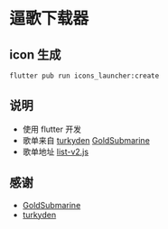 # 逼歌下载器

## icon 生成

```
flutter pub run icons_launcher:create
```

## 说明

- 使用 flutter 开发
- 歌单来自 [turkyden](https://github.com/turkyden/lizhi.git) [GoldSubmarine](https://github.com/GoldSubmarine/lizhi.git)
- 歌单地址 [list-v2.js](https://testingcf.jsdelivr.net/gh/nj-lizhi/song@master/audio/list-v2.js)

## 感谢

- [GoldSubmarine](https://github.com/GoldSubmarine)
- [turkyden](https://github.com/turkyden)
